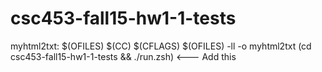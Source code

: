 # csc453-fall15-hw1-1-tests

myhtml2txt: $(OFILES)
	$(CC) $(CFLAGS) $(OFILES) -ll -o myhtml2txt
	(cd csc453-fall15-hw1-1-tests && ./run.zsh)  <--- Add this
